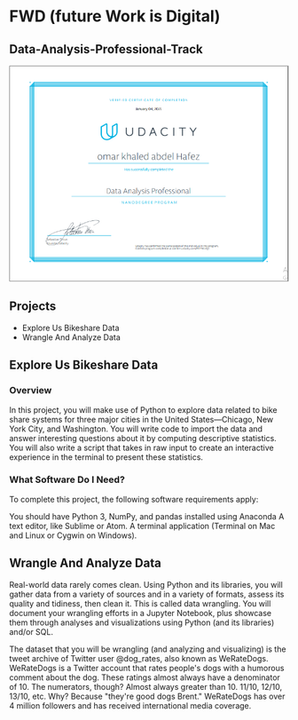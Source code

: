# FWD (future Work is Digital‏)

## Data-Analysis-Professional-Track
![image](img.PNG)

## Projects 
* Explore Us Bikeshare Data
* Wrangle And Analyze Data

## Explore Us Bikeshare Data
### Overview
In this project, you will make use of Python to explore data related to bike share systems for three major cities in the United States—Chicago, New York City, and Washington. You will write code to import the data and answer interesting questions about it by computing descriptive statistics. You will also write a script that takes in raw input to create an interactive experience in the terminal to present these statistics.

### What Software Do I Need?
To complete this project, the following software requirements apply:

You should have Python 3, NumPy, and pandas installed using Anaconda
A text editor, like Sublime or Atom.
A terminal application (Terminal on Mac and Linux or Cygwin on Windows). 

## Wrangle And Analyze Data
Real-world data rarely comes clean. Using Python and its libraries, you will gather data from a variety of sources and in a variety of formats, assess its quality and tidiness, then clean it. This is called data wrangling. You will document your wrangling efforts in a Jupyter Notebook, plus showcase them through analyses and visualizations using Python (and its libraries) and/or SQL.

The dataset that you will be wrangling (and analyzing and visualizing) is the tweet archive of Twitter user @dog_rates, also known as WeRateDogs. WeRateDogs is a Twitter account that rates people's dogs with a humorous comment about the dog. These ratings almost always have a denominator of 10. The numerators, though? Almost always greater than 10. 11/10, 12/10, 13/10, etc. Why? Because "they're good dogs Brent." WeRateDogs has over 4 million followers and has received international media coverage.

